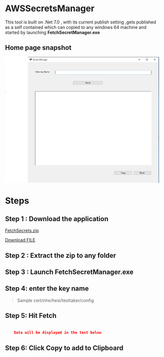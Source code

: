 # AWSSecretsManager

This tool is built on .Net 7.0 , with its current publish setting ,gets published as a self contained which can copied to any windows 64 machine and started by launching <b> FetchSecretManager.exe</b>


## Home page snapshot

![Sample](HomeSample.png)


# Steps

## Step 1 : Download the application


[FetchSecrets.zip](https://github.com/ShahidRKhan/AWSSecretsManager/blob/main/FetchSecrets.zip)

<a id="raw-url" href="https://github.com/ShahidRKhan/AWSSecretsManager/blob/main/FetchSecrets.zip"  target="_blank" >Download FILE</a>


## Step 2 : Extract the zip to any folder

## Step 3 : Launch  FetchSecretManager.exe

## Step 4: enter the key name 

> Sample cert/nhe/hesi/testtaker/config


## Step 5:  Hit Fetch


``` json

    Data will be displayed in the text below

```

## Step 6:  Click Copy to add to Clipboard


